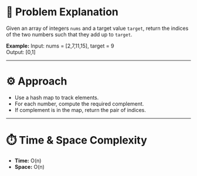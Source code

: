 # 🧠 Problem Explanation

Given an array of integers `nums` and a target value `target`, return the indices of the two numbers such that they add up to `target`.

**Example:**
Input: nums = [2,7,11,15], target = 9  
Output: [0,1]

---

# ⚙️ Approach

- Use a hash map to track elements.
- For each number, compute the required complement.
- If complement is in the map, return the pair of indices.

---

# ⏱️ Time & Space Complexity

- **Time:** O(n)
- **Space:** O(n)
